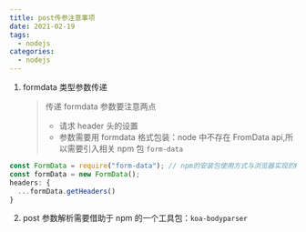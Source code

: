 ```yaml
---
title: post传参注意事项
date: 2021-02-19
tags:
  - nodejs
categories:
  - nodejs
---
```


1. formdata 类型参数传递
   > 传递 formdata 参数要注意两点
   >
   > - 请求 header 头的设置
   > - 参数需要用 formdata 格式包装：node 中不存在 FromData api,所以需要引入相关 npm 包 `form-data`

```js
const FormData = require("form-data"); // npm的安装包使用方式与浏览器实现的FormData对象相同
const formData = new FormData();
headers: {
  ...formData.getHeaders()
}
```

2. post 参数解析需要借助于 npm 的一个工具包：`koa-bodyparser`
